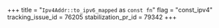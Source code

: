 +++
title = "`Ipv4Addr::to_ipv6_mapped` as `const fn`"
flag = "const_ipv4"
tracking_issue_id = 76205
stabilization_pr_id = 79342
+++
